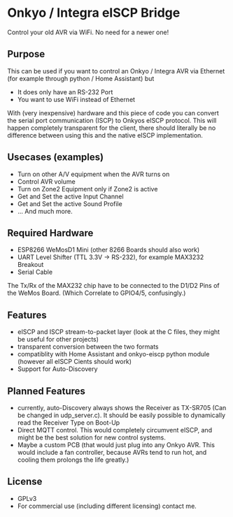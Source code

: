 # Onkyo / Integra eISCP Bridge

Control your old AVR via WiFi. No need for a newer one!
## Purpose
This can be used if you want to control an Onkyo / Integra AVR via Ethernet 
(for example through python / Home Assistant) but
 - It does only have an RS-232 Port
 - You want to use  WiFi instead of Ethernet

With (very inexpensive) hardware and this piece of code you can convert the serial port 
communication (ISCP) to Onkyos eISCP protocol.
This will happen completely transparent for the client, there should literally be no difference
between using this and the native eISCP implementation.

## Usecases (examples)

- Turn on other A/V equipment when the AVR turns on
- Control AVR volume
- Turn on Zone2 Equipment only if Zone2 is active
- Get and Set the active Input Channel
- Get and Set the active Sound Profile
- ... And much more.

## Required Hardware

- ESP8266 WeMosD1 Mini (other 8266 Boards should also work)
- UART Level Shifter (TTL 3.3V -> RS-232), for example MAX3232 Breakout
- Serial Cable

The Tx/Rx of the MAX232 chip have to be connected to the D1/D2 Pins of the WeMos Board. (Which Correlate to GPIO4/5, confusingly.)

## Features

- eISCP and ISCP stream-to-packet layer (look at the C files, they might be useful for other projects)
- transparent conversion between the two formats
- compatiblity with Home Assistant and onkyo-eiscp python module (however all eISCP Cients should work)
- Support for Auto-Discovery

## Planned Features

- currently, auto-Discovery always shows the Receiver as TX-SR705 (Can be changed in udp_server.c). It should be easily possible to dynamically read the Receiver Type on Boot-Up
- Direct MQTT control. This would completely circumvent eISCP, and might be the best solution for new control systems.
- Maybe a custom PCB (that would just plug into any Onkyo AVR. This would include a fan 
controller, because AVRs tend to run hot, and cooling them prolongs the life greatly.)

## License
- GPLv3
- For commercial use (including different licensing) contact me.